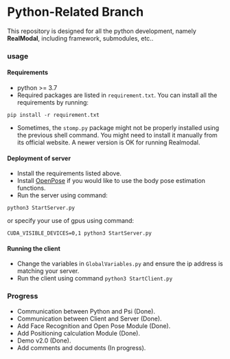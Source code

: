 # Python-Related Branch

This repository is designed for all the python development, namely **RealModal**, including framework, submodules, etc..


### usage
#### Requirements
* python >= 3.7
* Required packages are listed in ```requirement.txt```. You can install all the requirements by running:
```shell script
pip install -r requirement.txt
```
* Sometimes, the ```stomp.py``` package might not be properly installed using the previous shell command. You might need 
to install it manually from its official website. A newer version is OK for running Realmodal.
 
#### Deployment of server
* Install the requirements listed above. 
* Install [OpenPose](https://github.com/CMU-Perceptual-Computing-Lab/openpose) if you would like to use the body pose 
estimation functions.
* Run the server using command:
```shell script
python3 StartServer.py
```
or specify your use of gpus using command:
```shell script
CUDA_VISIBLE_DEVICES=0,1 python3 StartServer.py
```

#### Running the client
* Change the variables in ```GlobalVariables.py``` and ensure the ip address is matching your server.
* Run the client using command ```python3 StartClient.py```

### Progress

* Communication between Python and Psi (Done).
* Communication between Client and Server (Done).
* Add Face Recognition and Open Pose Module (Done).
* Add Positioning calculation Module (Done).
* Demo v2.0 (Done).
* Add comments and documents (In progress).
